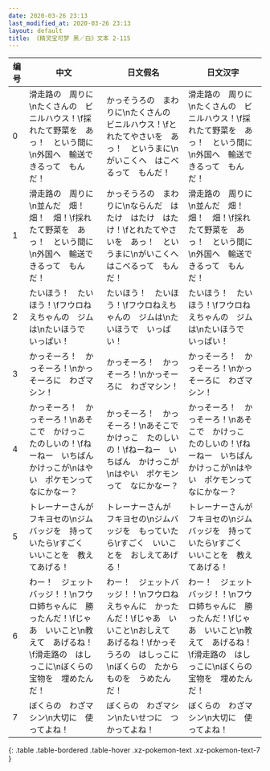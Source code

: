 ```yaml
---
date: 2020-03-26 23:13
last_modified_at: 2020-03-26 23:13
layout: default
title: 《精灵宝可梦 黑／白》文本 2-115
---
```

| 编号 | 中文 | 日文假名 | 日文汉字 |
| ---- | ---- | ---- | --- |
| 0 | 滑走路の　周りに\nたくさんの　ビニルハウス！\f採れたて野菜を　あっ！　という間に\n外国へ　輸送できるって　もんだ！ | かっそうろの　まわりに\nたくさんの　ビニルハウス！\fとれたてやさいを　あっ！　というまに\nがいこくへ　はこべるって　もんだ！ | 滑走路の　周りに\nたくさんの　ビニルハウス！\f採れたて野菜を　あっ！　という間に\n外国へ　輸送できるって　もんだ！ |
| 1 | 滑走路の　周りに\n並んだ　畑！　畑！　畑！\f採れたて野菜を　あっ！　という間に\n外国へ　輸送できるって　もんだ！ | かっそうろの　まわりに\nならんだ　はたけ　はたけ　はたけ！\fとれたてやさいを　あっ！　というまに\nがいこくへ　はこべるって　もんだ！ | 滑走路の　周りに\n並んだ　畑！　畑！　畑！\f採れたて野菜を　あっ！　という間に\n外国へ　輸送できるって　もんだ！ |
| 2 | たいほう！　たいほう！\fフウロねえちゃんの　ジムは\nたいほうで　いっぱい！ | たいほう！　たいほう！\fフウロねえちゃんの　ジムは\nたいほうで　いっぱい！ | たいほう！　たいほう！\fフウロねえちゃんの　ジムは\nたいほうで　いっぱい！ |
| 3 | かっそーろ！　かっそーろ！\nかっそーろに　わざマシン！ | かっそーろ！　かっそーろ！\nかっそーろに　わざマシン！ | かっそーろ！　かっそーろ！\nかっそーろに　わざマシン！ |
| 4 | かっそーろ！　かっそーろ！\nあそこで　かけっこ　たのしいの！\fねーねー　いちばん　かけっこが\nはやい　ポケモンって　なにかなー？ | かっそーろ！　かっそーろ！\nあそこで　かけっこ　たのしいの！\fねーねー　いちばん　かけっこが\nはやい　ポケモンって　なにかなー？ | かっそーろ！　かっそーろ！\nあそこで　かけっこ　たのしいの！\fねーねー　いちばん　かけっこが\nはやい　ポケモンって　なにかなー？ |
| 5 | トレーナーさんが　フキヨセの\nジムバッジを　持っていたら\rすごく　いいことを　教えてあげる！ | トレーナーさんが　フキヨセの\nジムバッジを　もっていたら\rすごく　いいことを　おしえてあげる！ | トレーナーさんが　フキヨセの\nジムバッジを　持っていたら\rすごく　いいことを　教えてあげる！ |
| 6 | わー！　ジェットバッジ！！\nフウロ姉ちゃんに　勝ったんだ！\fじゃあ　いいこと\n教えて　あげるね！\f滑走路の　はしっこに\nぼくらの　宝物を　埋めたんだ！ | わー！　ジェットバッジ！！\nフウロねえちゃんに　かったんだ！\fじゃあ　いいこと\nおしえて　あげるね！\fかっそうろの　はしっこに\nぼくらの　たからものを　うめたんだ！ | わー！　ジェットバッジ！！\nフウロ姉ちゃんに　勝ったんだ！\fじゃあ　いいこと\n教えて　あげるね！\f滑走路の　はしっこに\nぼくらの　宝物を　埋めたんだ！ |
| 7 | ぼくらの　わざマシン\n大切に　使ってよね！ | ぼくらの　わざマシン\nたいせつに　つかってよね！ | ぼくらの　わざマシン\n大切に　使ってよね！ |
{: .table .table-bordered .table-hover .xz-pokemon-text .xz-pokemon-text-7 }